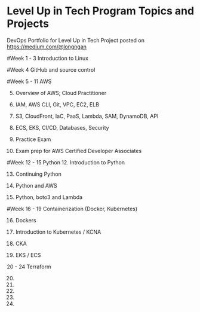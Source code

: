 # Level Up in Tech Program Topics and Projects
DevOps Portfolio for Level Up in Tech
Project posted on https://medium.com/@longngan

#Week 1 - 3 
Introduction to Linux

#Week 4 GitHub and source control

#Week 5 - 11 AWS

5. Overview of AWS; Cloud Practitioner

6. IAM, AWS CLI, Git, VPC, EC2, ELB

7. S3, CloudFront, IaC, PaaS, Lambda, SAM, DynamoDB, API

8. ECS, EKS, CI/CD, Databases, Security

9. Practice Exam

10. Exam prep for AWS Certified Developer Associates

#Week 12 - 15 Python
12. Introduction to Python

13. Continuing Python

14. Python and AWS

15. Python, boto3 and Lambda

#Week 16 - 19 Containerization (Docker, Kubernetes)

16. Dockers

17. Introduction to Kubernetes / KCNA

18. CKA

19. EKS / ECS

20 - 24 Terraform

20.

21.

22.

23.

24.

